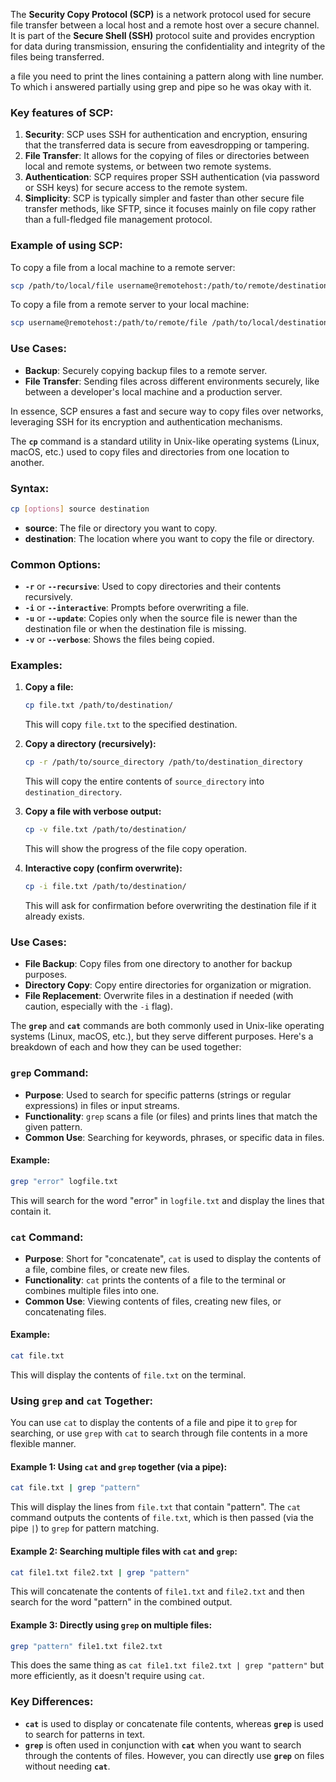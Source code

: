 The **Security Copy Protocol (SCP)** is a network protocol used for secure file transfer between a local host and a remote host over a secure channel. It is part of the **Secure Shell (SSH)** protocol suite and provides encryption for data during transmission, ensuring the confidentiality and integrity of the files being transferred.

a file you need to print the lines containing a pattern along with line number. To which i answered partially using grep and pipe so he was okay with it.

### Key features of SCP:
1. **Security**: SCP uses SSH for authentication and encryption, ensuring that the transferred data is secure from eavesdropping or tampering.
2. **File Transfer**: It allows for the copying of files or directories between local and remote systems, or between two remote systems.
3. **Authentication**: SCP requires proper SSH authentication (via password or SSH keys) for secure access to the remote system.
4. **Simplicity**: SCP is typically simpler and faster than other secure file transfer methods, like SFTP, since it focuses mainly on file copy rather than a full-fledged file management protocol.

### Example of using SCP:
To copy a file from a local machine to a remote server:

```bash
scp /path/to/local/file username@remotehost:/path/to/remote/destination
```

To copy a file from a remote server to your local machine:

```bash
scp username@remotehost:/path/to/remote/file /path/to/local/destination
```

### Use Cases:
- **Backup**: Securely copying backup files to a remote server.
- **File Transfer**: Sending files across different environments securely, like between a developer's local machine and a production server.

In essence, SCP ensures a fast and secure way to copy files over networks, leveraging SSH for its encryption and authentication mechanisms.

The **`cp`** command is a standard utility in Unix-like operating systems (Linux, macOS, etc.) used to copy files and directories from one location to another.

### Syntax:
```bash
cp [options] source destination
```

- **source**: The file or directory you want to copy.
- **destination**: The location where you want to copy the file or directory.

### Common Options:
- **`-r`** or **`--recursive`**: Used to copy directories and their contents recursively.
- **`-i`** or **`--interactive`**: Prompts before overwriting a file.
- **`-u`** or **`--update`**: Copies only when the source file is newer than the destination file or when the destination file is missing.
- **`-v`** or **`--verbose`**: Shows the files being copied.

### Examples:

1. **Copy a file:**
   ```bash
   cp file.txt /path/to/destination/
   ```
   This will copy `file.txt` to the specified destination.

2. **Copy a directory (recursively):**
   ```bash
   cp -r /path/to/source_directory /path/to/destination_directory
   ```
   This will copy the entire contents of `source_directory` into `destination_directory`.

3. **Copy a file with verbose output:**
   ```bash
   cp -v file.txt /path/to/destination/
   ```
   This will show the progress of the file copy operation.

4. **Interactive copy (confirm overwrite):**
   ```bash
   cp -i file.txt /path/to/destination/
   ```
   This will ask for confirmation before overwriting the destination file if it already exists.

### Use Cases:
- **File Backup**: Copy files from one directory to another for backup purposes.
- **Directory Copy**: Copy entire directories for organization or migration.
- **File Replacement**: Overwrite files in a destination if needed (with caution, especially with the `-i` flag).


The **`grep`** and **`cat`** commands are both commonly used in Unix-like operating systems (Linux, macOS, etc.), but they serve different purposes. Here's a breakdown of each and how they can be used together:

### **`grep`** Command:
- **Purpose**: Used to search for specific patterns (strings or regular expressions) in files or input streams.
- **Functionality**: `grep` scans a file (or files) and prints lines that match the given pattern.
- **Common Use**: Searching for keywords, phrases, or specific data in files.

#### Example:
```bash
grep "error" logfile.txt
```
This will search for the word "error" in `logfile.txt` and display the lines that contain it.

### **`cat`** Command:
- **Purpose**: Short for "concatenate", `cat` is used to display the contents of a file, combine files, or create new files.
- **Functionality**: `cat` prints the contents of a file to the terminal or combines multiple files into one.
- **Common Use**: Viewing contents of files, creating new files, or concatenating files.

#### Example:
```bash
cat file.txt
```
This will display the contents of `file.txt` on the terminal.

### **Using `grep` and `cat` Together**:
You can use `cat` to display the contents of a file and pipe it to `grep` for searching, or use `grep` with `cat` to search through file contents in a more flexible manner.

#### Example 1: Using `cat` and `grep` together (via a pipe):
```bash
cat file.txt | grep "pattern"
```
This will display the lines from `file.txt` that contain "pattern". The `cat` command outputs the contents of `file.txt`, which is then passed (via the pipe `|`) to `grep` for pattern matching.

#### Example 2: Searching multiple files with `cat` and `grep`:
```bash
cat file1.txt file2.txt | grep "pattern"
```
This will concatenate the contents of `file1.txt` and `file2.txt` and then search for the word "pattern" in the combined output.

#### Example 3: Directly using `grep` on multiple files:
```bash
grep "pattern" file1.txt file2.txt
```
This does the same thing as `cat file1.txt file2.txt | grep "pattern"` but more efficiently, as it doesn't require using `cat`.

### Key Differences:
- **`cat`** is used to display or concatenate file contents, whereas **`grep`** is used to search for patterns in text.
- **`grep`** is often used in conjunction with **`cat`** when you want to search through the contents of files. However, you can directly use **`grep`** on files without needing **`cat`**.
